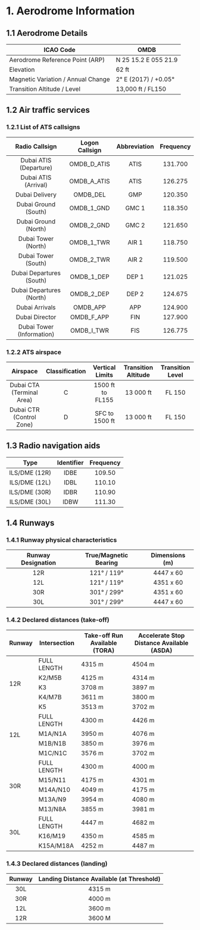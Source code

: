 # 1. Aerodrome Information
## 1.1 Aerodrome Details
| ICAO Code                          | OMDB                 |
|------------------------------------|----------------------|
| Aerodrome Reference Point (ARP)    | N 25 15.2 E 055 21.9 |
| Elevation                          | 62 ft                |
| Magnetic Variation / Annual Change | 2° E (2017) / +0.05° |
| Transition Altitude / Level        | 13,000 ft / FL150    |

## 1.2 Air traffic services
### 1.2.1 List of ATS callsigns
| Radio Callsign              | Logon Callsign   | Abbreviation   | Frequency   |
|:---------------------------:|:----------------:|:--------------:|:-----------:|
| Dubai ATIS (Departure)      | OMDB_D_ATIS      | ATIS           | 131.700     |
| Dubai ATIS (Arrival)        | OMDB_A_ATIS      | ATIS           | 126.275     |
| Dubai Delivery              | OMDB_DEL         | GMP            | 120.350     |
| Dubai Ground (South)        | OMDB_1_GND       | GMC 1          | 118.350     |
| Dubai Ground (North)        | OMDB_2_GND       | GMC 2          | 121.650     |
| Dubai Tower (North)         | OMDB_1_TWR       | AIR 1          | 118.750     |
| Dubai Tower (South)         | OMDB_2_TWR       | AIR 2          | 119.500     |
| Dubai Departures (South)    | OMDB_1_DEP       | DEP 1          | 121.025     |
| Dubai Departures (North)    | OMDB_2_DEP       | DEP 2          | 124.675     |
| Dubai Arrivals              | OMDB_APP         | APP            | 124.900     |
| Dubai Director              | OMDB_F_APP       | FIN            | 127.900     |
| Dubai Tower (Information)   | OMDB_I_TWR       | FIS            | 126.775     |

### 1.2.2 ATS airspace
| Airspace                    | Classification   | Vertical Limits    | Transition Altitude   | Transition Level   |
|:---------------------------:|:----------------:|:------------------:|:---------------------:|:------------------:|
| Dubai CTA (Terminal Area)   | C                | 1500 ft to FL155   | 13 000 ft             | FL 150             |
| Dubai CTR (Control Zone)    | D                | SFC to 1500 ft     | 13 000 ft             | FL 150             |

## 1.3 Radio navigation aids
| Type            | Identifier   | Frequency   |
|:---------------:|:------------:|:-----------:|
| ILS/DME (12R)   | IDBE         | 109.50      |
| ILS/DME (12L)   | IDBL         | 110.10      |
| ILS/DME (30R)   | IDBR         | 110.90      |
| ILS/DME (30L)   | IDBW         | 111.30      |

## 1.4 Runways
### 1.4.1 Runway physical characteristics
| Runway Designation   | True/Magnetic Bearing     | Dimensions (m)   |
|:--------------------:|:-------------------------:|:----------------:|
| 12R                  | 121° / 119°               | 4447 x 60        |
| 12L                  | 121° / 119°               | 4351 x 60        |
| 30R                  | 301° / 299°               | 4351 x 60        |
| 30L                  | 301° / 299°               | 4447 x 60        |

### 1.4.2 Declared distances (take-off)
<table><thead>
  <tr>
    <th>Runway</th>
    <th>Intersection</th>
    <th>Take-off Run Available (TORA)</th>
    <th>Accelerate Stop Distance Available (ASDA)</th>
  </tr></thead>
<tbody>
  <tr>
    <td rowspan="5">12R</td>
    <td>FULL LENGTH</td>
    <td>4315 m</td>
    <td>4504 m</td>
  </tr>
  <tr>
    <td>K2/M5B</td>
    <td>4125 m</td>
    <td>4314 m</td>
  </tr>
  <tr>
    <td>K3</td>
    <td>3708 m</td>
    <td>3897 m</td>
  </tr>
  <tr>
    <td>K4/M7B</td>
    <td>3611 m </td>
    <td>3800 m</td>
  </tr>
  <tr>
    <td>K5</td>
    <td>3513 m</td>
    <td>3702 m</td>
  </tr>
  <tr>
    <td rowspan="4">12L</td>
    <td>FULL LENGTH</td>
    <td>4300 m</td>
    <td>4426 m</td>
  </tr>
  <tr>
    <td>M1A/N1A</td>
    <td>3950 m</td>
    <td>4076 m</td>
  </tr>
  <tr>
    <td>M1B/N1B</td>
    <td>3850 m</td>
    <td>3976 m</td>
  </tr>
  <tr>
    <td>M1C/N1C</td>
    <td>3576 m</td>
    <td>3702 m</td>
  </tr>
  <tr>
    <td rowspan="5">30R</td>
    <td>FULL LENGTH</td>
    <td>4300 m</td>
    <td>4000 m</td>
  </tr>
  <tr>
    <td>M15/N11</td>
    <td>4175 m</td>
    <td>4301 m</td>
  </tr>
  <tr>
    <td>M14A/N10</td>
    <td>4049 m</td>
    <td>4175 m</td>
  </tr>
  <tr>
    <td>M13A/N9</td>
    <td>3954 m</td>
    <td>4080 m</td>
  </tr>
  <tr>
    <td>M13/N8A</td>
    <td>3855 m </td>
    <td>3981 m</td>
  </tr>
  <tr>
    <td rowspan="3">30L</td>
    <td>FULL LENGTH</td>
    <td>4447 m</td>
    <td>4682 m</td>
  </tr>
  <tr>
    <td>K16/M19</td>
    <td>4350 m</td>
    <td>4585 m</td>
  </tr>
  <tr>
    <td>K15A/M18A</td>
    <td>4252 m</td>
    <td>4487 m</td>
  </tr>
</tbody></table>

### 1.4.3 Declared distances (landing)
| Runway | Landing Distance Available (at Threshold) |
|:------:|:-----------------------------------------:|
|   30L  |                   4315 m                  |
|   30R  |                   4000 m                  |
|   12L  |                   3600 m                  |
|   12R  |                   3600 M                  |